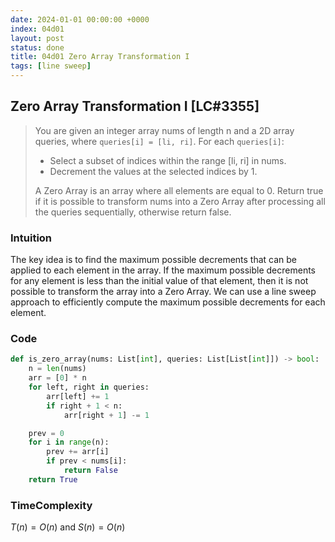 ```yaml
---
date: 2024-01-01 00:00:00 +0000
index: 04d01
layout: post
status: done
title: 04d01 Zero Array Transformation I
tags: [line sweep]
---
```



## Zero Array Transformation I [LC#3355]
> You are given an integer array nums of length n and a 2D array queries, where `queries[i] = [li, ri]`. For each `queries[i]`:
> - Select a subset of indices within the range [li, ri] in nums.
> - Decrement the values at the selected indices by 1.
>
> A Zero Array is an array where all elements are equal to 0. Return true if it is possible to transform nums into a Zero Array after processing all the queries sequentially, otherwise return false.

### Intuition
The key idea is to find the maximum possible decrements that can be applied to each element in the array. If the maximum possible decrements for any element is less than the initial value of that element, then it is not possible to transform the array into a Zero Array. We can use a line sweep approach to efficiently compute the maximum possible decrements for each element.

### Code
```python
def is_zero_array(nums: List[int], queries: List[List[int]]) -> bool:
    n = len(nums)
    arr = [0] * n
    for left, right in queries:
        arr[left] += 1
        if right + 1 < n:
            arr[right + 1] -= 1

    prev = 0
    for i in range(n):
        prev += arr[i]
        if prev < nums[i]:
            return False
    return True
```

### TimeComplexity
$T(n) = O(n)$ and $S(n) = O(n)$